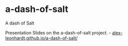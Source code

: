 a-dash-of-salt
==============

A dash of Salt

Presentation Slides on the a-dash-of-salt project. - [alex-leonhardt.github.io/a-dash-of-salt/](http://alex-leonhardt.github.io/a-dash-of-salt/)
